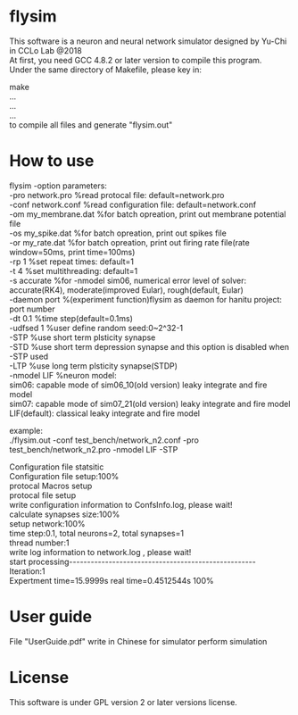 # flysim
This software is a neuron and neural network simulator designed by Yu-Chi in CCLo Lab @2018  
At first, you need GCC 4.8.2 or later version to compile this program.  
Under the same directory of Makefile, please key in:  
  
make  
...  
...  
...  
to compile all files and generate "flysim.out"  


# How to use
flysim -option parameters:  
-pro network.pro     %read protocal file: default=network.pro  
-conf network.conf   %read configuration file: default=network.conf  
-om my_membrane.dat  %for batch opreation, print out membrane potential file  
-os my_spike.dat     %for batch opreation, print out spikes file  
-or my_rate.dat      %for batch opreation, print out firing rate file(rate window=50ms, print time=100ms)  
-rp 1                %set repeat times: default=1  
-t 4                 %set multithreading: default=1  
-s accurate          %for -nmodel sim06, numerical error level of solver:  
                      accurate(RK4), moderate(improved Eular), rough(default, Eular)  
-daemon port         %(experiment function)flysim as daemon for hanitu project: port number  
-dt 0.1              %time step(default=0.1ms)  
-udfsed 1            %user define random seed:0~2^32-1  
-STP                 %use short term plsticity synapse  
-STD                 %use short term depression synapse and this option is disabled when -STP used  
-LTP                 %use long term plsticity synapse(STDP)  
-nmodel LIF          %neuron model:  
                      sim06: capable mode of sim06_10(old version) leaky integrate and fire model  
                      sim07: capable mode of sim07_21(old version) leaky integrate and fire model  
                      LIF(default): classical leaky integrate and fire model  
  
  
example:  
./flysim.out -conf test_bench/network_n2.conf -pro test_bench/network_n2.pro -nmodel LIF -STP  

Configuration file statsitic  
Configuration file setup:100%        
protocal Macros setup  
protocal file setup  
write configuration information to ConfsInfo.log, please wait!  
calculate synapses size:100%        
setup network:100%        
time step:0.1, total neurons=2, total synapses=1  
thread number:1  
write log information to network.log , please wait!  
start processing----------------------------------------------------  
Iteration:1  
Expertment time=15.9999s real time=0.4512544s 100%  


# User guide
File "UserGuide.pdf" write in Chinese for simulator perform simulation

# License
This software is under GPL version 2 or later versions license.
